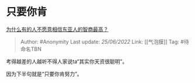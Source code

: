 # 只要你肯
[为什么有的人不愿意相信东亚人的智商最高？](https://www.zhihu.com/question/22798280/answer/2535469042)

> Author: #Anonymity 
> Last update: *25/06/2022* 
> Link: [[气泡膜]]
> Tag: #待命名TBN 

考得越差的人越听不得人家说ta“其实你天资很聪明”。

因为下半句就是“只要你肯努力”。